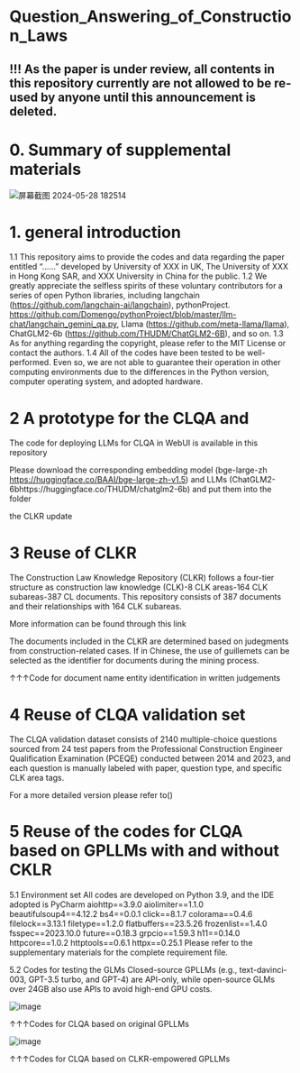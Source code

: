 # Question_Answering_of_Construction_Laws

## !!! As the paper is under review, all contents in this repository currently are not allowed to be re-used by anyone until this announcement is deleted.

# 0. Summary of supplemental materials
![屏幕截图 2024-05-28 182514](https://github.com/0AnonymousSite0/Question_Answering_of_Construction_Laws/assets/39326629/6317a294-83d1-4de1-87d8-02da4e146dc9)

# 1. general introduction
1.1 This repository aims to provide the codes and data regarding the paper entitled “……” developed by University of XXX in UK, The University of XXX in Hong Kong SAR, and XXX University in China for the public.
1.2 We greatly appreciate the selfless spirits of these voluntary contributors for a series of open Python libraries, including langchain (https://github.com/langchain-ai/langchain), pythonProject. https://github.com/Domengo/pythonProject/blob/master/llm-chat/langchain_gemini_qa.py, Llama (https://github.com/meta-llama/llama), ChatGLM2-6b (https://github.com/THUDM/ChatGLM2-6B), and so on.
1.3 As for anything regarding the copyright, please refer to the MIT License or contact the authors.
1.4 All of the codes have been tested to be well-performed. Even so, we are not able to guarantee their operation in other computing environments due to the differences in the Python version, computer operating system, and adopted hardware.
# 2 A prototype for the CLQA and

The code for deploying LLMs for CLQA in WebUI is available in this repository


Please download the corresponding embedding model (bge-large-zh https://huggingface.co/BAAI/bge-large-zh-v1.5) and LLMs (ChatGLM2-6bhttps://huggingface.co/THUDM/chatglm2-6b) and put them into the folder
 

the CLKR update


# 3 Reuse of CLKR 
The Construction Law Knowledge Repository (CLKR) follows a four-tier structure as construction law knowledge (CLK)-8 CLK areas-164 CLK subareas-387 CL documents. This repository consists of 387 documents and their relationships with 164 CLK subareas. 


More information can be found through this link 

The documents included in the CLKR are determined based on judegments from construction-related cases. If in Chinese, the use of guillemets can be selected as the identifier for documents during the mining process.

↑↑↑Code for document name entity identification in written judgements

# 4 Reuse of CLQA validation set
The CLQA validation dataset consists of 2140 multiple-choice questions sourced from 24 test papers from the Professional Construction Engineer Qualification Examination (PCEQE) conducted between 2014 and 2023, and each question is manually labeled with paper, question type, and specific CLK area tags. 


For a more detailed version please refer to() 

# 5 Reuse of the codes for CLQA based on GPLLMs with and without CKLR
5.1 Environment set
All codes are developed on Python 3.9, and the IDE adopted is PyCharm
aiohttp==3.9.0
aiolimiter==1.1.0
beautifulsoup4==4.12.2
bs4==0.0.1
click==8.1.7
colorama==0.4.6
filelock==3.13.1
filetype==1.2.0
flatbuffers==23.5.26
frozenlist==1.4.0
fsspec==2023.10.0
future==0.18.3
grpcio==1.59.3
h11==0.14.0
httpcore==1.0.2
httptools==0.6.1
httpx==0.25.1
Please refer to the supplementary materials for the complete requirement file.

5.2 Codes for testing the GLMs
Closed-source GPLLMs (e.g., text-davinci-003, GPT-3.5 turbo, and GPT-4) are API-only, while open-source GLMs over 24GB also use APIs to avoid high-end GPU costs.

![image](https://github.com/0AnonymousSite0/Question_Answering_of_Construction_Laws/assets/39326629/d6268de0-3b2c-4d1f-9237-a93ae3a93c3f)

↑↑↑Codes for CLQA based on original GPLLMs

![image](https://github.com/0AnonymousSite0/Question_Answering_of_Construction_Laws/assets/39326629/b9e08adc-0e17-451a-8731-1ec98f16018a)

↑↑↑Codes for CLQA based on CLKR-empowered GPLLMs


